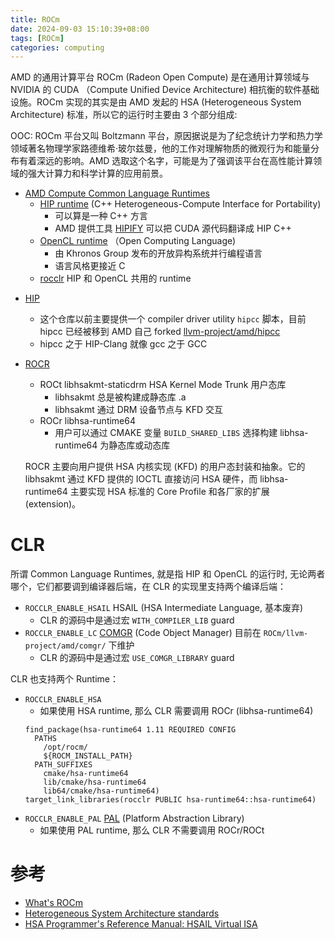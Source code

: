 ```yaml
---
title: ROCm
date: 2024-09-03 15:10:39+08:00
tags: [ROCm]
categories: computing
---
```


AMD 的通用计算平台 ROCm (Radeon Open Compute) 是在通用计算领域与 NVIDIA 的 CUDA （Compute Unified Device Architecture) 相抗衡的软件基础设施。ROCm 实现的其实是由 AMD 发起的 HSA (Heterogeneous System Architecture) 标准，所以它的运行时主要由 3 个部分组成:

OOC: ROCm 平台又叫 Boltzmann 平台，原因据说是为了纪念统计力学和热力学领域著名物理学家路德维希·玻尔兹曼，他的工作对理解物质的微观行为和能量分布有着深远的影响。AMD 选取这个名字，可能是为了强调该平台在高性能计算领域的强大计算力和科学计算的应用前景。

- [AMD Compute Common Language Runtimes](https://github.com/ROCm/clr)
    - [HIP runtime](https://github.com/ROCm/HIP) (C++ Heterogeneous-Compute Interface for Portability)
        - 可以算是一种 C++ 方言
        - AMD 提供工具 [HIPIFY](https://github.com/ROCm/HIPIFY) 可以把 CUDA 源代码翻译成 HIP C++
    - [OpenCL runtime](https://www.khronos.org/opencl/) （Open Computing Language)
        - 由 Khronos Group 发布的开放异构系统并行编程语言
        - 语言风格更接近 C
    - [rocclr](https://github.com/ROCm/clr/tree/amd-staging/rocclr) HIP 和 OpenCL 共用的 runtime

<!--more-->

- [HIP](https://github.com/ROCm/HIP)
    - 这个仓库以前主要提供一个 compiler driver utility `hipcc` 脚本，目前 hipcc 已经被移到 AMD 自己 forked [llvm-project/amd/hipcc](https://github.com/ROCm/llvm-project/tree/amd-staging/amd/hipcc)
    - hipcc 之于 HIP-Clang 就像 gcc 之于 GCC
- [ROCR](https://github.com/ROCm/ROCR-Runtime)
    - ROCt libhsakmt-staticdrm HSA Kernel Mode Trunk 用户态库
        - libhsakmt 总是被构建成静态库 .a
        - libhsakmt 通过 DRM 设备节点与 KFD 交互
    - ROCr libhsa-runtime64 
        - 用户可以通过 CMAKE 变量 `BUILD_SHARED_LIBS` 选择构建 libhsa-runtime64 为静态库或动态库

  ROCR 主要向用户提供 HSA 内核实现 (KFD) 的用户态封装和抽象。它的 libhsakmt 通过 KFD 提供的 IOCTL 直接访问 HSA 硬件，而 libhsa-runtime64 主要实现 HSA 标准的 Core Profile 和各厂家的扩展 (extension)。

# CLR

所谓 Common Language Runtimes, 就是指 HIP 和 OpenCL 的运行时, 无论两者哪个，它们都要调到编译器后端，在 CLR 的实现里支持两个编译后端：
- `ROCCLR_ENABLE_HSAIL` HSAIL (HSA Intermediate Language, 基本废弃)
    - CLR 的源码中是通过宏 `WITH_COMPILER_LIB` guard
- `ROCCLR_ENABLE_LC`    [COMGR](https://github.com/ROCm/llvm-project/tree/amd-staging/amd/comgr) (Code Object Manager) 目前在 `ROCm/llvm-project/amd/comgr/` 下维护
    - CLR 的源码中是通过宏 `USE_COMGR_LIBRARY` guard

CLR 也支持两个 Runtime：
- `ROCCLR_ENABLE_HSA`
    - 如果使用 HSA runtime, 那么 CLR 需要调用 ROCr (libhsa-runtime64)
    ```
    find_package(hsa-runtime64 1.11 REQUIRED CONFIG
      PATHS
        /opt/rocm/
        ${ROCM_INSTALL_PATH}
      PATH_SUFFIXES
        cmake/hsa-runtime64
        lib/cmake/hsa-runtime64
        lib64/cmake/hsa-runtime64)
    target_link_libraries(rocclr PUBLIC hsa-runtime64::hsa-runtime64)
    ```
- `ROCCLR_ENABLE_PAL` [PAL](https://github.com/GPUOpen-Drivers/pal) (Platform Abstraction Library)
    - 如果使用 PAL runtime, 那么 CLR 不需要调用 ROCr/ROCt

# 参考
- [What's ROCm](https://rocm.docs.amd.com/en/latest/what-is-rocm.html)
- [Heterogeneous System Architecture standards](https://hsafoundation.com/standards/)
- [HSA Programmer's Reference Manual: HSAIL Virtual ISA](https://www.hsafoundation.com/wp-content/uploads/2021/02/HSA-PRM-1.1.1.pdf)